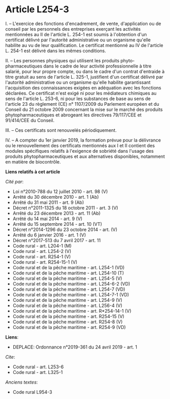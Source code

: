 # Article L254-3

I. – L'exercice des fonctions d'encadrement, de vente, d'application ou de conseil par les personnels des entreprises
exerçant les activités mentionnées au II de l'article L. 254-1 est soumis à l'obtention d'un certificat délivré par
l'autorité administrative ou un organisme qu'elle habilite au vu de leur qualification. Le certificat mentionné au IV de
l'article L. 254-1 est délivré dans les mêmes conditions.

II. – Les personnes physiques qui utilisent les produits phyto-pharmaceutiques dans le cadre de leur activité professionnelle
à titre salarié, pour leur propre compte, ou dans le cadre d'un contrat d'entraide à titre gratuit au sens de l'article L.
325-1, justifient d'un certificat délivré par l'autorité administrative ou un organisme qu'elle habilite garantissant
l'acquisition des connaissances exigées en adéquation avec les fonctions déclarées. Ce certificat n'est exigé ni pour les
médiateurs chimiques au sens de l'article L. 253-6, ni pour les substances de base au sens de l'article 23 du règlement (CE)
n° 1107/2009 du Parlement européen et du Conseil du 21 octobre 2009 concernant la mise sur le marché des produits
phytopharmaceutiques et abrogeant les directives 79/117/CEE et 91/414/CEE du Conseil.

III. – Ces certificats sont renouvelés périodiquement.

IV. – A compter du 1er janvier 2019, la formation prévue pour la délivrance ou le renouvellement des certificats mentionnés
aux I et II contient des modules spécifiques relatifs à l'exigence de sobriété dans l'usage des produits phytopharmaceutiques
et aux alternatives disponibles, notamment en matière de biocontrôle.

**Liens relatifs à cet article**

_Cité par_:

  - Loi n°2010-788 du 12 juillet 2010 - art. 98 (V)
  - Arrêté du 30 décembre 2010 - art. 1 (Ab)
  - Arrêté du 31 mai 2011 - art. 9 (Ab)
  - Décret n°2011-1325 du 18 octobre 2011 - art. 3 (V)
  - Arrêté du 23 décembre 2013 - art. 11 (Ab)
  - Arrêté du 14 mai 2014 - art. 9 (V)
  - Arrêté du 15 septembre 2014 - art. 10 (VT)
  - Décret n°2014-1296 du 23 octobre 2014 - art. (V)
  - Arrêté du 6 janvier 2016 - art. 1 (V)
  - Décret n°2017-513 du 7 avril 2017 - art. 11
  - Code rural - art. L204-1 (M)
  - Code rural - art. L254-2 (V)
  - Code rural - art. R254-1 (V)
  - Code rural - art. R254-15-1 (V)
  - Code rural et de la pêche maritime - art. L254-1 (VD)
  - Code rural et de la pêche maritime - art. L254-10 (T)
  - Code rural et de la pêche maritime - art. L254-5 (V)
  - Code rural et de la pêche maritime - art. L254-6-2 (VD)
  - Code rural et de la pêche maritime - art. L254-7 (VD)
  - Code rural et de la pêche maritime - art. L254-7-1 (VD)
  - Code rural et de la pêche maritime - art. L254-9 (V)
  - Code rural et de la pêche maritime - art. L256-4 (V)
  - Code rural et de la pêche maritime - art. R*254-14-1 (V)
  - Code rural et de la pêche maritime - art. R254-15 (V)
  - Code rural et de la pêche maritime - art. R254-8 (V)
  - Code rural et de la pêche maritime - art. R254-9 (VD)

**Liens**:

  - DEPLACE: Ordonnance n°2019-361 du 24 avril 2019 - art. 1

_Cite_:

  - Code rural - art. L253-6
  - Code rural - art. L325-1

_Anciens textes_:

  - Code rural L954-3
